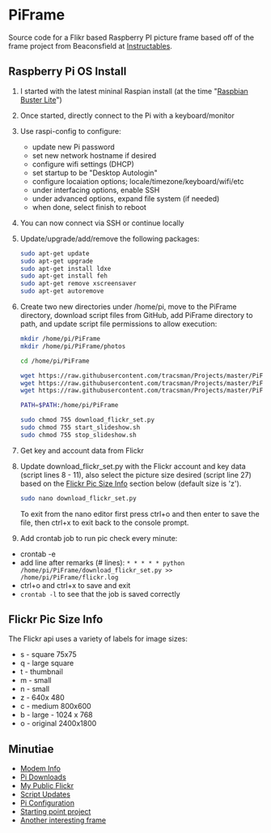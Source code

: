 # PiFrame

Source code for a Flikr based Raspberry PI picture frame based off of the frame project from Beaconsfield at [Instructables](https://www.instructables.com/id/Internet-Photo-Frame/).

## Raspberry Pi OS Install

1. I started with the latest mininal Raspian install (at the time "[Raspbian Buster Lite](https://www.raspberrypi.org/downloads/raspbian/)")

2. Once started, directly connect to the Pi with a keyboard/monitor
3. Use raspi-config to configure:

    - update new Pi password
    - set new network hostname if desired
    - configure wifi settings (DHCP)
    - set startup to be "Desktop Autologin"
    - configure locaiation options; locale/timezone/keyboard/wifi/etc
    - under interfacing options, enable SSH
    - under advanced options, expand file system (if needed)
    - when done, select finish to reboot

4. You can now connect via SSH or continue locally
5. Update/upgrade/add/remove the following packages:

    ``` bash
    sudo apt-get update
    sudo apt-get upgrade
    sudo apt-get install ldxe
    sudo apt-get install feh
    sudo apt-get remove xscreensaver
    sudo apt-get autoremove
    ```

6. Create two new directories under /home/pi, move to the PiFrame directory, download script files from GitHub, add PiFrame directory to path, and update script file permissions to allow execution:

    ``` bash
    mkdir /home/pi/PiFrame
    mkdir /home/pi/PiFrame/photos

    cd /home/pi/PiFrame

    wget https://raw.githubusercontent.com/tracsman/Projects/master/PiFrame/download_flickr_set.py
    wget https://raw.githubusercontent.com/tracsman/Projects/master/PiFrame/start_slideshow.sh
    wget https://raw.githubusercontent.com/tracsman/Projects/master/PiFrame/stop_slideshow.sh

    PATH=$PATH:/home/pi/PiFrame

    sudo chmod 755 download_flickr_set.py
    sudo chmod 755 start_slideshow.sh
    sudo chmod 755 stop_slideshow.sh
    ```

7. Get key and account data from Flickr
8. Update download_flickr_set.py with the Flickr account and key data (script lines 8 - 11), also select the picture size desired (script line 27) based on the [Flickr Pic Size Info](#flickr-pic-size-info) section below (default size is 'z').

    ``` bash
    sudo nano download_flickr_set.py
    ```

    To exit from the nano editor first press ctrl+o and then enter to save the file, then ctrl+x to exit back to the console prompt.
9. Add crontab job to run pic check every minute:

- crontab -e
- add line after remarks (# lines): ```* * * * * python /home/pi/PiFrame/download_flickr_set.py >> /home/pi/PiFrame/flickr.log```
- ctrl+o and ctrl+x to save and exit
- ```crontab -l``` to see that the job is saved correctly

## Flickr Pic Size Info

The Flickr api uses a variety of labels for image sizes:

- s - square 75x75
- q - large square
- t - thumbnail
- m - small
- n - small
- z - 640x 480
- c - medium 800x600
- b - large - 1024 x 768
- o - original 2400x1800

## Minutiae

- [Modem Info](https://www.development-cycle.com/2017/04/27/zte-mf823-inside/)
- [Pi Downloads](https://packaging.python.org/tutorials/installing-packages/)
- [My Public Flickr](https://www.flickr.com/photos/8518455@N07/albums/72157710172154342)
- [Script Updates](https://gist.github.com/Jarvl/3799acac27283f80641d57804faac9ae)
- [Pi Configuration](https://www.instructables.com/id/Ultimate-Raspberry-Pi-Configuration-Guide/#step0)
- [Starting point project](https://www.instructables.com/id/Internet-Photo-Frame/)
- [Another interesting frame](https://www.instructables.com/id/Raspberry-Pi-Digital-Picture-Frame/)
